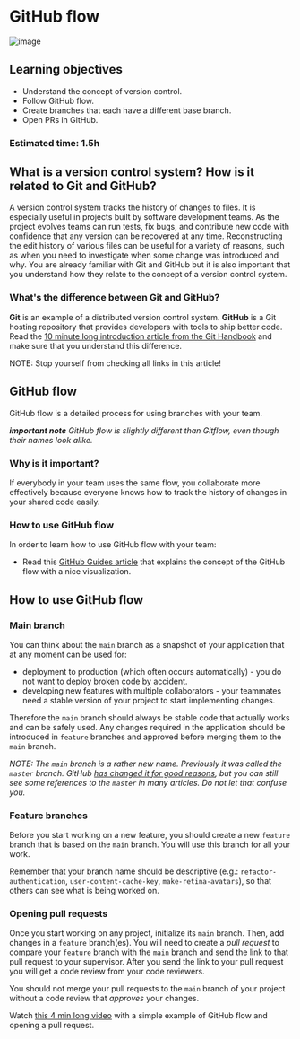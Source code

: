 # GitHub flow
![image](https://user-images.githubusercontent.com/78906545/204105839-e23903b9-c13b-4057-afa3-ee0e54b28a52.png)


## Learning objectives
- Understand the concept of version control.
- Follow GitHub flow.
- Create branches that each have a different base branch.
- Open PRs in GitHub.

### Estimated time: 1.5h

## What is a version control system? How is it related to Git and GitHub?

A version control system tracks the history of changes to files. It is especially useful in projects built by software development teams.
As the project evolves teams can run tests, fix bugs, and contribute new code with confidence that any version can be recovered at any time.
Reconstructing the edit history of various files can be useful for a variety of reasons, such as when you need to investigate when some change was introduced and why.
You are already familiar with Git and GitHub but it is also important that you understand how they relate to the concept of a version control system.

### What's the difference between Git and GitHub?

**Git** is an example of a distributed version control system. **GitHub** is a Git hosting repository that provides developers with tools to ship better code.
Read the [10 minute long introduction article from the Git Handbook](https://guides.github.com/introduction/git-handbook/) and make sure that you understand this difference.

NOTE: Stop yourself from checking all links in this article!

## GitHub flow

GitHub flow is a detailed process for using branches with your team.

***important note** GitHub flow is slightly different than Gitflow, even though their names look alike.*

### Why is it important?
If everybody in your team uses the same flow, you collaborate more effectively because everyone knows how to track the history of changes in your shared code easily.

### How to use GitHub flow
In order to learn how to use GitHub flow with your team:
- Read this [GitHub Guides article](https://guides.github.com/introduction/flow/) that explains the concept of the GitHub flow with a nice visualization.

## How to use GitHub flow
### Main branch

You can think about the `main` branch as a snapshot of your application that at any moment can be used for:
- deployment to production (which often occurs automatically) - you do not want to deploy broken code by accident.
- developing new features with multiple collaborators - your teammates need a stable version of your project to start implementing changes.

Therefore the `main` branch should always be stable code that actually works and can be safely used. Any changes required in the application should be introduced in `feature` branches and approved before merging them to the `main` branch.

*NOTE: The `main` branch is a rather new name. Previously it was called the `master` branch. GitHub [has changed it for good reasons](https://www.techrepublic.com/article/github-to-replace-master-with-main-starting-in-october-what-developers-need-to-know/), but you can still see some references to the `master` in many articles. Do not let that confuse you.*

### Feature branches

Before you start working on a new feature, you should create a new `feature` branch that is based on the `main` branch. You will use this branch for all your work.

Remember that your branch name should be descriptive (e.g.: `refactor-authentication`, `user-content-cache-key`, `make-retina-avatars`), so that others can see what is being worked on.

### Opening pull requests

Once you start working on any project, initialize its `main` branch. Then, add changes in a `feature` branch(es).
You will need to create a *pull request* to compare your `feature` branch with the `main` branch and send the link to that pull request to your supervisor.
After you send the link to your pull request you will get a code review from your code reviewers. 

You should not merge your pull requests to the `main` branch of your project without a code review that *approves* your changes.

Watch [this 4 min long video](https://www.youtube.com/watch?v=PrIY8sYwe90) with a simple example of GitHub flow and opening a pull request.


